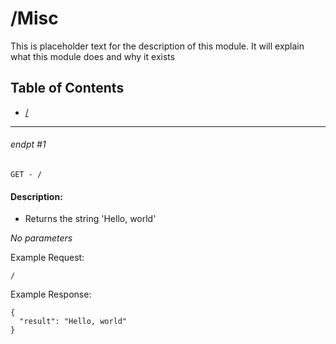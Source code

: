 # /Misc

This is placeholder text for the description of this module. It will explain what this module does and why it exists

## Table of Contents
- [/](#endpt-1)

___
###### endpt #1
```
GET - /
```

#### Description:
- Returns the string 'Hello, world'

_No parameters_


Example Request:
```
/
```

Example Response:
```
{
  "result": "Hello, world"
}
```
